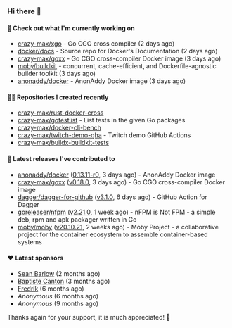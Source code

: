 ### Hi there 👋

#### 👷 Check out what I'm currently working on

- [crazy-max/xgo](https://github.com/crazy-max/xgo) - Go CGO cross compiler (2 days ago)
- [docker/docs](https://github.com/docker/docs) - Source repo for Docker&#39;s Documentation (2 days ago)
- [crazy-max/goxx](https://github.com/crazy-max/goxx) - Go CGO cross-compiler Docker image (3 days ago)
- [moby/buildkit](https://github.com/moby/buildkit) - concurrent, cache-efficient, and Dockerfile-agnostic builder toolkit (3 days ago)
- [anonaddy/docker](https://github.com/anonaddy/docker) - AnonAddy Docker image (3 days ago)

#### 👨‍💻 Repositories I created recently

- [crazy-max/rust-docker-cross](https://github.com/crazy-max/rust-docker-cross)
- [crazy-max/gotestlist](https://github.com/crazy-max/gotestlist) - List tests in the given Go packages
- [crazy-max/docker-cli-bench](https://github.com/crazy-max/docker-cli-bench)
- [crazy-max/twitch-demo-gha](https://github.com/crazy-max/twitch-demo-gha) - Twitch demo GitHub Actions
- [crazy-max/buildx-buildkit-tests](https://github.com/crazy-max/buildx-buildkit-tests)

#### 🚀 Latest releases I've contributed to

- [anonaddy/docker](https://github.com/anonaddy/docker) ([0.13.11-r0](https://github.com/anonaddy/docker/releases/tag/0.13.11-r0), 3 days ago) - AnonAddy Docker image
- [crazy-max/goxx](https://github.com/crazy-max/goxx) ([v0.18.0](https://github.com/crazy-max/goxx/releases/tag/v0.18.0), 3 days ago) - Go CGO cross-compiler Docker image
- [dagger/dagger-for-github](https://github.com/dagger/dagger-for-github) ([v3.1.0](https://github.com/dagger/dagger-for-github/releases/tag/v3.1.0), 6 days ago) - GitHub Action for Dagger
- [goreleaser/nfpm](https://github.com/goreleaser/nfpm) ([v2.21.0](https://github.com/goreleaser/nfpm/releases/tag/v2.21.0), 1 week ago) - nFPM is Not FPM - a simple deb, rpm and apk packager written in Go
- [moby/moby](https://github.com/moby/moby) ([v20.10.21](https://github.com/moby/moby/releases/tag/v20.10.21), 2 weeks ago) - Moby Project - a collaborative project for the container ecosystem to assemble container-based systems

#### ❤️ Latest sponsors
- [Sean Barlow](https://github.com/woolrab6) (2 months ago)
- [Baptiste Canton](https://github.com/batmac) (3 months ago)
- [Fredrik](https://github.com/fredrikscode) (6 months ago)
- _Anonymous_ (6 months ago)
- _Anonymous_ (9 months ago)

Thanks again for your support, it is much appreciated! 🙏
